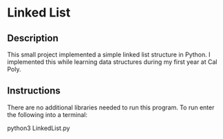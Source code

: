 # Linked List

## Description
This small project implemented a simple linked list structure in Python. I implemented this while learning data structures during my first year at Cal Poly.


## Instructions
There are no additional libraries needed to run this program. To run enter the following into a terminal:

python3 LinkedList.py
